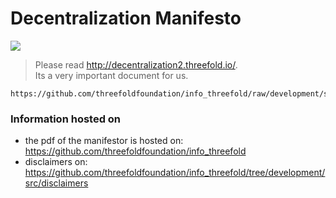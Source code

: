 # Decentralization Manifesto

![](./img/manifesto.png)

> Please read http://decentralization2.threefold.io/. <br>
> Its a very important document for us.

```pdf
https://github.com/threefoldfoundation/info_threefold/raw/development/src/communication/updates/ThreeFold%20Decentralization%20Manifesto%20v_2_0_0.pdf
```



### Information hosted on

- the pdf of the manifestor is hosted on: https://github.com/threefoldfoundation/info_threefold 
- disclaimers on: https://github.com/threefoldfoundation/info_threefold/tree/development/src/disclaimers
